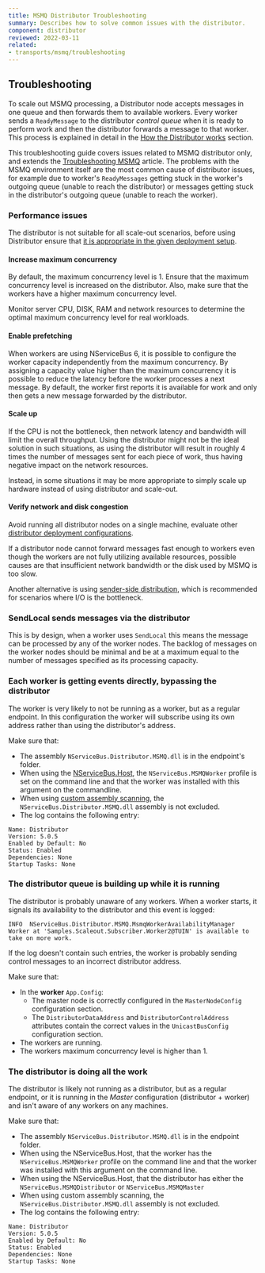 ```yaml
---
title: MSMQ Distributor Troubleshooting
summary: Describes how to solve common issues with the distributor.
component: distributor
reviewed: 2022-03-11
related:
- transports/msmq/troubleshooting
---
```



## Troubleshooting

To scale out MSMQ processing, a Distributor node accepts messages in one queue and then forwards them to available workers. Every worker sends a `ReadyMessage` to the distributor *control queue* when it is ready to perform work and then the distributor forwards a message to that worker. This process is explained in detail in the [How the Distributor works](/transports/msmq/distributor/#how-the-distributor-works) section.

This troubleshooting guide covers issues related to MSMQ distributor only, and extends the [Troubleshooting MSMQ](/transports/msmq/troubleshooting.md) article. The problems with the MSMQ environment itself are the most common cause of distributor issues, for example due to worker's `ReadyMessages` getting stuck in the worker's outgoing queue (unable to reach the distributor) or messages getting stuck in the distributor's outgoing queue (unable to reach the worker).


### Performance issues

The distributor is not suitable for all scale-out scenarios, before using Distributor ensure that [it is appropriate in the given deployment setup](/transports/msmq/distributor/#performance).


#### Increase maximum concurrency

By default, the maximum concurrency level is 1. Ensure that the maximum concurrency level is increased on the distributor. Also, make sure that the workers have a higher maximum concurrency level.

Monitor server CPU, DISK, RAM and network resources to determine the optimal maximum concurrency level for real workloads.


#### Enable prefetching

When workers are using NServiceBus 6, it is possible to configure the worker capacity independently from the maximum concurrency. By assigning a capacity value higher than the maximum concurrency it is possible to reduce the latency before the worker processes a next message. By default, the worker first reports it is available for work and only then gets a new message forwarded by the distributor.


#### Scale up

If the CPU is not the bottleneck, then network latency and bandwidth will limit the overall throughput. Using the distributor might not be the ideal solution in such situations, as using the distributor will result in roughly 4 times the number of messages sent for each piece of work, thus having negative impact on the network resources.

Instead, in some situations it may be more appropriate to simply scale up hardware instead of using distributor and scale-out.


#### Verify network and disk congestion

Avoid running all distributor nodes on a single machine, evaluate other [distributor deployment configurations](/transports/msmq/distributor/#deployment-configurations).

If a distributor node cannot forward messages fast enough to workers even though the workers are not fully utilizing available resources, possible causes are that insufficient network bandwidth or the disk used by MSMQ is too slow.

Another alternative is using [sender-side distribution](/transports/msmq/sender-side-distribution.md), which is recommended for scenarios where I/O is the bottleneck.


### SendLocal sends messages via the distributor

This is by design, when a worker uses `SendLocal` this means the message can be processed by any of the worker nodes. The backlog of messages on the worker nodes should be minimal and be at a maximum equal to the number of messages specified as its processing capacity.


### Each worker is getting events directly, bypassing the distributor

The worker is very likely to not be running as a worker, but as a regular endpoint. In this configuration the worker will subscribe using its own address rather than using the distributor's address.

Make sure that:

- The assembly `NServiceBus.Distributor.MSMQ.dll` is in the endpoint's folder.
- When using the [NServiceBus.Host](/nservicebus/hosting/nservicebus-host/), the `NServiceBus.MSMQWorker` profile is set on the command line and that the worker was installed with this argument on the commandline.
- When using [custom assembly scanning](/nservicebus/hosting/assembly-scanning.md), the `NServiceBus.Distributor.MSMQ.dll` assembly is not excluded.
- The log contains the following entry:
```  
Name: Distributor
Version: 5.0.5
Enabled by Default: No
Status: Enabled
Dependencies: None
Startup Tasks: None
```

### The distributor queue is building up while it is running

The distributor is probably unaware of any workers. When a worker starts, it signals its availability to the distributor and this event is logged:

```
INFO  NServiceBus.Distributor.MSMQ.MsmqWorkerAvailabilityManager Worker at 'Samples.Scaleout.Subscriber.Worker2@TUIN' is available to take on more work.
```

If the log doesn't contain such entries, the worker is probably sending control messages to an incorrect distributor address.

Make sure that:

- In the **worker** `App.Config`:
  - The master node is correctly configured in the `MasterNodeConfig` configuration section.
  - The `DistributorDataAddress` and `DistributorControlAddress` attributes contain the correct values in the `UnicastBusConfig` configuration section.
- The workers are running.
- The workers maximum concurrency level is higher than 1.


### The distributor is doing all the work

The distributor is likely not running as a distributor, but as a regular endpoint, or it is running in the *Master* configuration (distributor + worker) and isn't aware of any workers on any machines.

Make sure that:

- The assembly `NServiceBus.Distributor.MSMQ.dll` is in the endpoint folder.
- When using the NServiceBus.Host, that the worker has the `NServiceBus.MSMQWorker` profile on the command line and that the worker was installed with this argument on the command line.
- When using the NServiceBus.Host, that the distributor has either the `NServiceBus.MSMQDistributor` or `NServiceBus.MSMQMaster`
- When using custom assembly scanning, the `NServiceBus.Distributor.MSMQ.dll` assembly is not excluded.
- The log contains the following entry:
```  
Name: Distributor
Version: 5.0.5
Enabled by Default: No
Status: Enabled
Dependencies: None
Startup Tasks: None
```